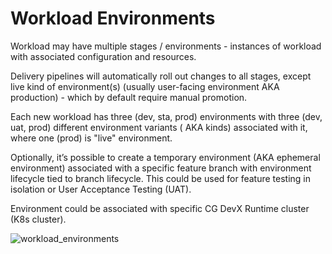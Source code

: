 # Workload Environments

Workload may have multiple stages / environments - instances of workload with associated configuration and resources.

Delivery pipelines will automatically roll out changes to all stages, except live kind of environment(s) (usually
user-facing environment AKA production) - which by
default require manual promotion.

Each new workload has three (dev, sta, prod) environments with three (dev, uat, prod) different environment variants (
AKA kinds) associated with it, where one (prod) is "live" environment.

Optionally, it’s possible to create a temporary environment (AKA ephemeral environment) associated with a specific
feature branch with environment
lifecycle tied to branch lifecycle.
This could be used for feature testing in isolation or User Acceptance Testing (UAT).

Environment could be associated with specific CG DevX Runtime cluster (K8s cluster).

![workload_environments](../../assets/diagrams.drawio)